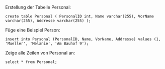Erstellung der Tabelle Personal:

```create table Personal ( PersonalID int, Name varchar(255), VorName varchar(255), Addresse varchar(255) );```

Füge eine Beispiel Person:

```insert into Personal (PersonalID, Name, VorName, Addresse) values (1, 'Mueller', 'Melanie', 'Am Bauhof 9');```

Zeige alle Zeilen von Personal an:

```select * from Personal;```
